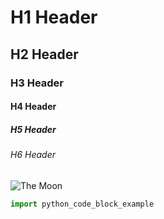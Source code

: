 # H1 Header
## H2 Header
### H3 Header
#### H4 Header
##### H5 Header
###### H6 Header

![The Moon](https://y.yarn.co/b30abe0d-dc42-4293-88bb-fbf17e04dd58_screenshot.jpg)

```python
import python_code_block_example
```

